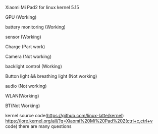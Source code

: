 Xiaomi Mi Pad2 for linux kernel 5.15

GPU (Working)

battery monitoring (Working)

sensor (Working)

Charge (Part work)

Camera (Not working)

backlight control (Working)

Button light && breathing light (Not working)

audio (Not working)

WLAN(Working)

BT(Not Working)

kernel source code(https://github.com/linux-latte/kernel)
https://lore.kernel.org/all/?q=Xiaomi%20Mi%20Pad%202(ctrl+c,ctrl+v code)
there are many questions
